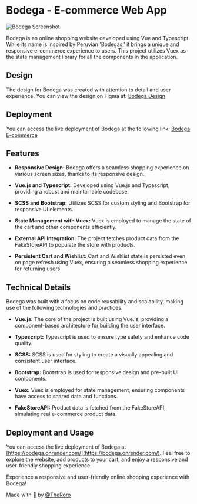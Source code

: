 # Bodega - E-commerce Web App

![Bodega Screenshot](https://rodrigoramirez.dev/projects/bodega.png)

Bodega is an online shopping website developed using Vue and Typescript. While its name is inspired by Peruvian 'Bodegas,' it brings a unique and responsive e-commerce experience to users. This project utilizes Vuex as the state management library for all the components in the application.

## Design

The design for Bodega was created with attention to detail and user experience. You can view the design on Figma at: [Bodega Design](https://www.figma.com/file/5haCWUFZjKI5hLBTRpGcI4/Bodega?node-id=0%3A1)

## Deployment

You can access the live deployment of Bodega at the following link: [Bodega E-commerce](https://bodega.onrender.com/)

## Features

- **Responsive Design:** Bodega offers a seamless shopping experience on various screen sizes, thanks to its responsive design.

- **Vue.js and Typescript:** Developed using Vue.js and Typescript, providing a robust and maintainable codebase.

- **SCSS and Bootstrap:** Utilizes SCSS for custom styling and Bootstrap for responsive UI elements.

- **State Management with Vuex:** Vuex is employed to manage the state of the cart and other components efficiently.

- **External API Integration:** The project fetches product data from the FakeStoreAPI to populate the store with products.

- **Persistent Cart and Wishlist:** Cart and Wishlist state is persisted even on page refresh using Vuex, ensuring a seamless shopping experience for returning users.

## Technical Details

Bodega was built with a focus on code reusability and scalability, making use of the following technologies and practices:

- **Vue.js:** The core of the project is built using Vue.js, providing a component-based architecture for building the user interface.

- **Typescript:** Typescript is used to ensure type safety and enhance code quality.

- **SCSS:** SCSS is used for styling to create a visually appealing and consistent user interface.

- **Bootstrap:** Bootstrap is used for responsive design and pre-built UI components.

- **Vuex:** Vuex is employed for state management, ensuring components have access to shared data and functions.

- **FakeStoreAPI:** Product data is fetched from the FakeStoreAPI, simulating real e-commerce product data.

## Deployment and Usage

You can access the live deployment of Bodega at [https://bodega.onrender.com/](https://bodega.onrender.com/). Feel free to explore the website, add products to your cart, and enjoy a responsive and user-friendly shopping experience.

Experience a responsive and user-friendly online shopping experience with Bodega!

Made with 🦔 by [@TheRoro](https://github.com/TheRoro)
